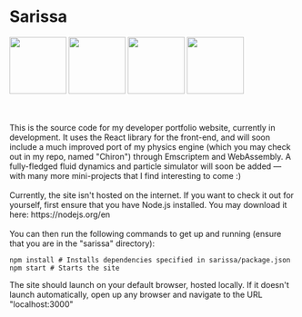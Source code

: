 # Sarissa

<img src="https://github.com/Argyraspides/Sarissa/assets/95353936/faba7c27-0798-40ee-a43d-537bf23ee20b" width="auto" height="100"></img>
<img src="https://github.com/Argyraspides/Sarissa/assets/95353936/88658146-38ca-4dc7-896f-4166f3aed94a" width="auto" height="100"></img>
<img src="https://github.com/Argyraspides/Sarissa/assets/95353936/bd56954d-c437-493e-9231-f8ed43eeab45" width="auto" height="100"></img>
<img src="https://github.com/Argyraspides/Sarissa/assets/95353936/6e619ad7-d610-431d-9c0f-76ac519d074b" width="auto" height="100"><br/><br/><br/></img>  
  
  
<p>This is the source code for my developer portfolio website, currently in development. It uses the React library for the front-end, and will
soon include a much improved port of my physics engine (which you may check out in my repo, named "Chiron") through Emscriptem and WebAssembly. 
A fully-fledged fluid dynamics and particle simulator will soon be added — with many more mini-projects that I find interesting to come :)

<br/>
<br/>
Currently, the site isn't hosted on the internet. If you want to check it out for yourself, first ensure that you have Node.js installed. You may download it here: https://nodejs.org/en <br/><br/>
You can then run the following commands to get up and running (ensure that you are in the "sarissa" directory):
<br/>
<p>

```npm install # Installs dependencies specified in sarissa/package.json```
<br/>
```npm start # Starts the site```

<p>
  The site should launch on your default browser, hosted locally. If it doesn't launch automatically, open up any browser and navigate to the URL "localhost:3000"
</p>



